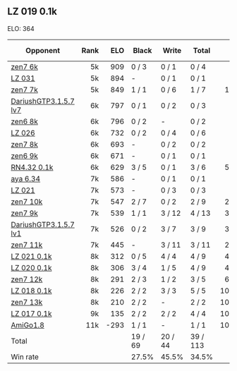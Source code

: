 ## LZ 019 0.1k ##

ELO: 364

Opponent | Rank | ELO | Black | Write | Total | Win rate
---------|-----:|----:|-------|-------|-------|-------:
[zen7 6k](zen7%206k.md) | 5k | 909 | 0 / 3 | 0 / 1 | 0 / 4 | 0.0%
[LZ 031](LZ%20031.md) | 5k | 894 | - | 0 / 1 | 0 / 1 | 0.0%
[zen7 7k](zen7%207k.md) | 5k | 849 | 1 / 1 | 0 / 6 | 1 / 7 | 14.3%
[DariushGTP3.1.5.7 lv7](DariushGTP3.1.5.7%20lv7.md) | 6k | 797 | 0 / 1 | 0 / 2 | 0 / 3 | 0.0%
[zen6 8k](zen6%208k.md) | 6k | 796 | 0 / 2 | - | 0 / 2 | 0.0%
[LZ 026](LZ%20026.md) | 6k | 732 | 0 / 2 | 0 / 4 | 0 / 6 | 0.0%
[zen7 8k](zen7%208k.md) | 6k | 693 | - | 0 / 2 | 0 / 2 | 0.0%
[zen6 9k](zen6%209k.md) | 6k | 671 | - | 0 / 1 | 0 / 1 | 0.0%
[RN4.32 0.1k](RN4.32%200.1k.md) | 6k | 629 | 3 / 5 | 0 / 1 | 3 / 6 | 50.0%
[aya 6.34](aya%206.34.md) | 7k | 586 | - | 0 / 1 | 0 / 1 | 0.0%
[LZ 021](LZ%20021.md) | 7k | 573 | - | 0 / 3 | 0 / 3 | 0.0%
[zen7 10k](zen7%2010k.md) | 7k | 547 | 2 / 7 | 0 / 2 | 2 / 9 | 22.2%
[zen7 9k](zen7%209k.md) | 7k | 539 | 1 / 1 | 3 / 12 | 4 / 13 | 30.8%
[DariushGTP3.1.5.7 lv1](DariushGTP3.1.5.7%20lv1.md) | 7k | 526 | 0 / 2 | 3 / 7 | 3 / 9 | 33.3%
[zen7 11k](zen7%2011k.md) | 7k | 445 | - | 3 / 11 | 3 / 11 | 27.3%
[LZ 021 0.1k](LZ%20021%200.1k.md) | 8k | 312 | 0 / 5 | 4 / 4 | 4 / 9 | 44.4%
[LZ 020 0.1k](LZ%20020%200.1k.md) | 8k | 306 | 3 / 4 | 1 / 5 | 4 / 9 | 44.4%
[zen7 12k](zen7%2012k.md) | 8k | 291 | 2 / 3 | 1 / 2 | 3 / 5 | 60.0%
[LZ 018 0.1k](LZ%20018%200.1k.md) | 8k | 226 | 2 / 2 | 3 / 3 | 5 / 5 | 100.0%
[zen7 13k](zen7%2013k.md) | 8k | 210 | 2 / 2 | - | 2 / 2 | 100.0%
[LZ 017 0.1k](LZ%20017%200.1k.md) | 9k | 135 | 2 / 2 | 2 / 2 | 4 / 4 | 100.0%
[AmiGo1.8](AmiGo1.8.md) | 11k | -293 | 1 / 1 | - | 1 / 1 | 100.0%
Total | | | 19 / 69 | 20 / 44 | 39 / 113 | 
Win rate| | | 27.5% | 45.5% | 34.5% | 
